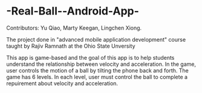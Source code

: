 -Real-Ball--Android-App-
========================

Contributors: Yu Qiao, Marty Keegan, Lingchen Xiong.

The project done in "advanced mobile application development" course taught by Rajiv Ramnath at the Ohio State Unversity  

This app is game-based and the goal of this app is to help students understand the relationship between velocity and acceleration. In the game, user controls the motion of a ball by tilting the phone back and forth. The game has 6 levels. In each level, user must control the ball to complete a repuirement about velocity and acceleration.
